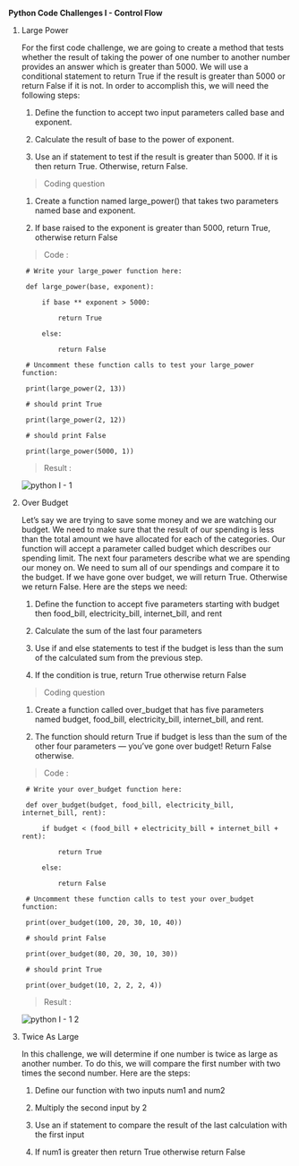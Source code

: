 **Python Code Challenges I - Control Flow**

1. Large Power

    For the first code challenge, we are going to create a method that tests whether the result of taking the power of one number to another number provides an answer which is greater than 5000. We will use a conditional statement to return True if the result is greater than 5000 or return False if it is not. In order to accomplish this, we will need the following steps:

    1.  Define the function to accept two input parameters called base and exponent.
  
    2.  Calculate the result of base to the power of exponent.
  
    3.  Use an if statement to test if the result is greater than 5000. If it is then return True. Otherwise, return False.
  
    >   Coding question

    1.  Create a function named large_power() that takes two parameters named base and exponent.
    
    2.  If base raised to the exponent is greater than 5000, return True, otherwise return False
    
    
    >   Code :
    
        # Write your large_power function here:
        
        def large_power(base, exponent):
        
            if base ** exponent > 5000:
            
                return True
                
            else:
            
                return False
                
        # Uncomment these function calls to test your large_power function:
        
        print(large_power(2, 13))
        
        # should print True
        
        print(large_power(2, 12))
        
        # should print False
        
        print(large_power(5000, 1))

    >   Result :
    
      ![python I - 1](https://user-images.githubusercontent.com/74751990/188761625-a528f57c-4f52-493c-8438-1fe09492a1ac.jpg)

2. Over Budget

    Let’s say we are trying to save some money and we are watching our budget. We need to make sure that the result of our spending is less than the total amount we have allocated for each of the categories. Our function will accept a parameter called budget which describes our spending limit. The next four parameters describe what we are spending our money on. We need to sum all of our spendings and compare it to the budget. If we have gone over budget, we will return True. Otherwise we return False. Here are the steps we need:

    1.  Define the function to accept five parameters starting with budget then food_bill, electricity_bill, internet_bill, and rent
    
    2.  Calculate the sum of the last four parameters
    
    3.  Use if and else statements to test if the budget is less than the sum of the calculated sum from the previous step.
    
    4.  If the condition is true, return True otherwise return False

    >   Coding question

    1.  Create a function called over_budget that has five parameters named budget, food_bill, electricity_bill, internet_bill, and rent.
    
    2.  The function should return True if budget is less than the sum of the other four parameters — you’ve gone over budget! Return False otherwise.

    >   Code :
    
        # Write your over_budget function here:
    
        def over_budget(budget, food_bill, electricity_bill, internet_bill, rent):

            if budget < (food_bill + electricity_bill + internet_bill + rent):

                return True

            else:
 
                return False

        # Uncomment these function calls to test your over_budget function:

        print(over_budget(100, 20, 30, 10, 40))

        # should print False

        print(over_budget(80, 20, 30, 10, 30))

        # should print True

        print(over_budget(10, 2, 2, 2, 4))

    >   Result :

      ![python I - 1 2](https://user-images.githubusercontent.com/74751990/189028539-8fe939ae-a177-4382-92f5-2b5154732d47.jpg)

3. Twice As Large

    In this challenge, we will determine if one number is twice as large as another number. To do this, we will compare the first number with two times the second number. Here are the steps:

    1.  Define our function with two inputs num1 and num2
    
    2.  Multiply the second input by 2

    3.  Use an if statement to compare the result of the last calculation with the first input

    4.  If num1 is greater then return True otherwise return False

